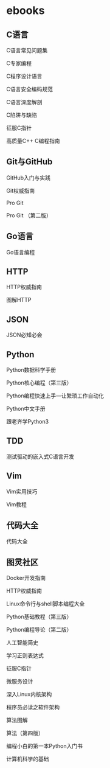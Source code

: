 # ebooks

## C语言

C语言常见问题集

C专家编程

C程序设计语言

C语言安全编码规范

C语言深度解剖

C陷阱与缺陷

征服C指针

高质量C++ C编程指南

## Git与GitHub

GitHub入门与实践

Git权威指南

Pro Git

Pro Git （第二版）

## Go语言

Go语言编程

## HTTP

HTTP权威指南

图解HTTP

## JSON

JSON必知必会

## Python

Python数据科学手册

Python核心编程（第三版）

Python编程快速上手—让繁琐工作自动化

Python中文手册

跟老齐学Python3

## TDD

测试驱动的嵌入式C语言开发

## Vim

Vim实用技巧

Vim教程

## 代码大全

代码大全

## 图灵社区

Docker开发指南

HTTP权威指南

Linux命令行与shell脚本编程大全

Python基础教程（第三版）

Python编程导论（第二版）

人工智能简史

学习正则表达式

征服C指针

微服务设计

深入Linux内核架构

程序员必读之软件架构

算法图解

算法（第四版）

编程小白的第一本Python入门书

计算机科学的基础

